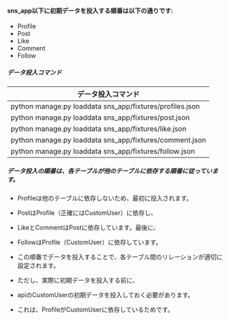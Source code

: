 #### sns_app以下に初期データを投入する順番は以下の通りです:

- Profile
- Post
- Like
- Comment
- Follow

##### データ投入コマンド


| データ投入コマンド                                                |
| ---------------------------------------------------------|
| python manage.py loaddata sns_app/fixtures/profiles.json |
| python manage.py loaddata sns_app/fixtures/post.json   |
| python manage.py loaddata sns_app/fixtures/like.json   |
| python manage.py loaddata sns_app/fixtures/comment.json   |
| python manage.py loaddata sns_app/fixtures/follow.json   |

##### データ投入の順番は、各テーブルが他のテーブルに依存する順番に従っています。

- Profileは他のテーブルに依存しないため、最初に投入されます。
- PostはProfile（正確にはCustomUser）に依存し、
- LikeとCommentはPostに依存しています。最後に、
- FollowはProfile（CustomUser）に依存しています。

- この順番でデータを投入することで、各テーブル間のリレーションが適切に設定されます。
- ただし、実際に初期データを投入する前に、
- apiのCustomUserの初期データを投入しておく必要があります。
- これは、ProfileがCustomUserに依存しているためです。
